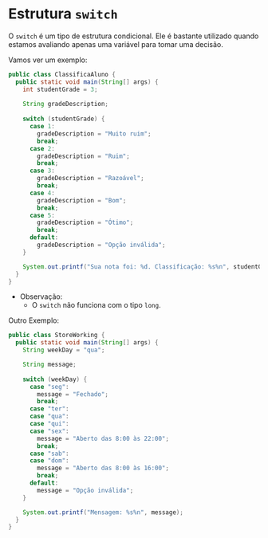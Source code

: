 # Estrutura `switch`

O `switch` é um tipo de estrutura condicional. Ele é bastante utilizado quando estamos avaliando apenas uma variável para tomar uma decisão.

Vamos ver um exemplo:

```java
public class ClassificaAluno {
  public static void main(String[] args) {
    int studentGrade = 3;
    
    String gradeDescription;
    
    switch (studentGrade) {
      case 1:
        gradeDescription = "Muito ruim";
        break;
      case 2:
        gradeDescription = "Ruim";
        break;
      case 3:
        gradeDescription = "Razoável";
        break;
      case 4:
        gradeDescription = "Bom";
        break;
      case 5:
        gradeDescription = "Ótimo";
        break;
      default:
        gradeDescription = "Opção inválida";
    }

    System.out.printf("Sua nota foi: %d. Classificação: %s%n", studentGrade, gradeDescription);
  }
}
```

- Observação:
  - O `switch` não funciona com o tipo `long`.

Outro Exemplo:

```java
public class StoreWorking {
  public static void main(String[] args) {
    String weekDay = "qua";

    String message;
    
    switch (weekDay) {
      case "seg":
        message = "Fechado";
        break;
      case "ter":
      case "qua":
      case "qui":
      case "sex":
        message = "Aberto das 8:00 às 22:00";
        break;
      case "sab":
      case "dom":
        message = "Aberto das 8:00 às 16:00";
        break;
      default:
        message = "Opção inválida";
    }

    System.out.printf("Mensagem: %s%n", message);
  }
}
```